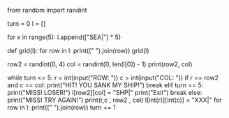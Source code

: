 from random import randint

turn = 0
l = []

for x in range(5):
    l.append(["SEA|"] * 5)

def grid(l):
    for row in l: 
        print((" ").join(row))
grid(l)

row2 = randint(0, 4)
col = randint(0, len(l[0]) - 1)
print(row2, col)

while turn <= 5:
    r = int(input("ROW: "))
    c = int(input("COL: "))
    if r == row2 and c == col:
        print("HIT! YOU SANK MY SHIP!")
        break
    elif turn == 5:
        print("MISS! LOSER!")
        l[row2][col] = "SHP|"
        print("Exit")
        break
    else:
        print("MISS! TRY AGAIN!")
        print(r,c , row2 , col)
        l[int(r)][int(c)] = "XXX|"
        for row in l:
            print((" ").join(row))
        turn += 1
